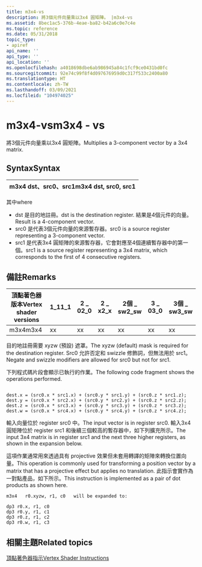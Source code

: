 ```yaml
---
title: m3x4-vs
description: 將3個元件向量乘以3x4 圓矩陣。 |m3x4-vs
ms.assetid: 8bec1ac5-376b-4eae-ba82-b42a6c0e7c4e
ms.topic: reference
ms.date: 05/31/2018
topic_type:
- apiref
api_name: ''
api_type: ''
api_location: ''
ms.openlocfilehash: a4018698dbe6ab986945a84c1fcf9ce0431bd0fc
ms.sourcegitcommit: 92e74c99f8f4d097676959d0c317f533c2400a80
ms.translationtype: HT
ms.contentlocale: zh-TW
ms.lasthandoff: 03/09/2021
ms.locfileid: "104974025"
---
```

# <a name="m3x4---vs"></a><span data-ttu-id="82620-104">m3x4-vs</span><span class="sxs-lookup"><span data-stu-id="82620-104">m3x4 - vs</span></span>

<span data-ttu-id="82620-105">將3個元件向量乘以3x4 圓矩陣。</span><span class="sxs-lookup"><span data-stu-id="82620-105">Multiplies a 3-component vector by a 3x4 matrix.</span></span>

## <a name="syntax"></a><span data-ttu-id="82620-106">Syntax</span><span class="sxs-lookup"><span data-stu-id="82620-106">Syntax</span></span>



| <span data-ttu-id="82620-107">m3x4 dst、src0、src1</span><span class="sxs-lookup"><span data-stu-id="82620-107">m3x4 dst, src0, src1</span></span> |
|----------------------|



 

<span data-ttu-id="82620-108">其中</span><span class="sxs-lookup"><span data-stu-id="82620-108">where</span></span>

-   <span data-ttu-id="82620-109">dst 是目的地註冊。</span><span class="sxs-lookup"><span data-stu-id="82620-109">dst is the destination register.</span></span> <span data-ttu-id="82620-110">結果是4個元件的向量。</span><span class="sxs-lookup"><span data-stu-id="82620-110">Result is a 4-component vector.</span></span>
-   <span data-ttu-id="82620-111">src0 是代表3個元件向量的來源暫存器。</span><span class="sxs-lookup"><span data-stu-id="82620-111">src0 is a source register representing a 3-component vector.</span></span>
-   <span data-ttu-id="82620-112">src1 是代表3x4 圓矩陣的來源暫存器，它會對應至4個連續暫存器中的第一個。</span><span class="sxs-lookup"><span data-stu-id="82620-112">src1 is a source register representing a 3x4 matrix, which corresponds to the first of 4 consecutive registers.</span></span>

## <a name="remarks"></a><span data-ttu-id="82620-113">備註</span><span class="sxs-lookup"><span data-stu-id="82620-113">Remarks</span></span>



| <span data-ttu-id="82620-114">頂點著色器版本</span><span class="sxs-lookup"><span data-stu-id="82620-114">Vertex shader versions</span></span> | <span data-ttu-id="82620-115">1\_1</span><span class="sxs-lookup"><span data-stu-id="82620-115">1\_1</span></span> | <span data-ttu-id="82620-116">2 \_ 0</span><span class="sxs-lookup"><span data-stu-id="82620-116">2\_0</span></span> | <span data-ttu-id="82620-117">2 \_ x</span><span class="sxs-lookup"><span data-stu-id="82620-117">2\_x</span></span> | <span data-ttu-id="82620-118">2個 \_ sw</span><span class="sxs-lookup"><span data-stu-id="82620-118">2\_sw</span></span> | <span data-ttu-id="82620-119">3 \_ 0</span><span class="sxs-lookup"><span data-stu-id="82620-119">3\_0</span></span> | <span data-ttu-id="82620-120">3個 \_ sw</span><span class="sxs-lookup"><span data-stu-id="82620-120">3\_sw</span></span> |
|------------------------|------|------|------|-------|------|-------|
| <span data-ttu-id="82620-121">m3x4</span><span class="sxs-lookup"><span data-stu-id="82620-121">m3x4</span></span>                   | <span data-ttu-id="82620-122">x</span><span class="sxs-lookup"><span data-stu-id="82620-122">x</span></span>    | <span data-ttu-id="82620-123">x</span><span class="sxs-lookup"><span data-stu-id="82620-123">x</span></span>    | <span data-ttu-id="82620-124">x</span><span class="sxs-lookup"><span data-stu-id="82620-124">x</span></span>    | <span data-ttu-id="82620-125">x</span><span class="sxs-lookup"><span data-stu-id="82620-125">x</span></span>     | <span data-ttu-id="82620-126">x</span><span class="sxs-lookup"><span data-stu-id="82620-126">x</span></span>    | <span data-ttu-id="82620-127">x</span><span class="sxs-lookup"><span data-stu-id="82620-127">x</span></span>     |



 

<span data-ttu-id="82620-128">目的地註冊需要 xyzw (預設) 遮罩。</span><span class="sxs-lookup"><span data-stu-id="82620-128">The xyzw (default) mask is required for the destination register.</span></span> <span data-ttu-id="82620-129">Src0 允許否定和 swizzle 修飾詞，但無法用於 src1。</span><span class="sxs-lookup"><span data-stu-id="82620-129">Negate and swizzle modifiers are allowed for src0 but not for src1.</span></span>

<span data-ttu-id="82620-130">下列程式碼片段會顯示已執行的作業。</span><span class="sxs-lookup"><span data-stu-id="82620-130">The following code fragment shows the operations performed.</span></span>


```
 
dest.x = (src0.x * src1.x) + (src0.y * src1.y) + (src0.z * src1.z);
dest.y = (src0.x * src2.x) + (src0.y * src2.y) + (src0.z * src2.z);
dest.z = (src0.x * src3.x) + (src0.y * src3.y) + (src0.z * src3.z);
dest.w = (src0.x * src4.x) + (src0.y * src4.y) + (src0.z * src4.z);
```



<span data-ttu-id="82620-131">輸入向量位於 register src0 中。</span><span class="sxs-lookup"><span data-stu-id="82620-131">The input vector is in register src0.</span></span> <span data-ttu-id="82620-132">輸入3x4 圓矩陣位於 register src1 和後續三個較高的暫存器中，如下列擴充所示。</span><span class="sxs-lookup"><span data-stu-id="82620-132">The input 3x4 matrix is in register src1 and the next three higher registers, as shown in the expansion below.</span></span>

<span data-ttu-id="82620-133">這項作業通常用來透過具有 projective 效果但未套用轉譯的矩陣來轉換位置向量。</span><span class="sxs-lookup"><span data-stu-id="82620-133">This operation is commonly used for transforming a position vector by a matrix that has a projective effect but applies no translation.</span></span> <span data-ttu-id="82620-134">此指示會實作為一對點產品，如下所示。</span><span class="sxs-lookup"><span data-stu-id="82620-134">This instruction is implemented as a pair of dot products as shown here.</span></span>


```
m3x4   r0.xyzw, r1, c0   will be expanded to: 

dp3 r0.x, r1, c0
dp3 r0.y, r1, c1
dp3 r0.z, r1, c2
dp3 r0.w, r1, c3
```



## <a name="related-topics"></a><span data-ttu-id="82620-135">相關主題</span><span class="sxs-lookup"><span data-stu-id="82620-135">Related topics</span></span>

<dl> <dt>

[<span data-ttu-id="82620-136">頂點著色器指示</span><span class="sxs-lookup"><span data-stu-id="82620-136">Vertex Shader Instructions</span></span>](dx9-graphics-reference-asm-vs-instructions.md)
</dt> </dl>

 

 




